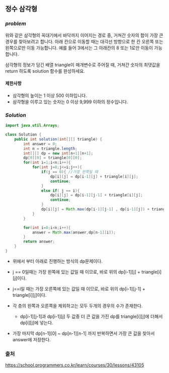 ## **정수 삼각형**


### ***problem***
위와 같은 삼각형의 꼭대기에서 바닥까지 이어지는 경로 중, 거쳐간 숫자의 합이 가장 큰 경우를 찾아보려고 합니다. 아래 칸으로 이동할 때는 대각선 방향으로 한 칸 오른쪽 또는 왼쪽으로만 이동 가능합니다. 예를 들어 3에서는 그 아래칸의 8 또는 1로만 이동이 가능합니다.

삼각형의 정보가 담긴 배열 triangle이 매개변수로 주어질 때, 거쳐간 숫자의 최댓값을 return 하도록 solution 함수를 완성하세요.

#### **제한사항**
- 삼각형의 높이는 1 이상 500 이하입니다.
- 삼각형을 이루고 있는 숫자는 0 이상 9,999 이하의 정수입니다.

### ***Solution***
``` java
import java.util.Arrays;

class Solution {
    public int solution(int[][] triangle) {
        int answer = 0;
        int n = triangle.length;
        int[][] dp = new int[n+1][n+1];
        dp[0][0] = triangle[0][0];
        for(int i=1;i<n;i++){
            for(int j=0;j<=i;j++){
                if(j == 0){ //가장 왼쪽일 때
                    dp[i][j] = dp[i-1][j] + triangle[i][j];
                    continue;
                }
                else if( j == i){ 
                    dp[i][j] = dp[i-1][j-1] + triangle[i][j];
                    continue;
                }
                dp[i][j] = Math.max(dp[i-1][j-1] , dp[i-1][j]) + triangle[i][j];
            }
        }

        for(int i=0;i<n;i++){
            answer = Math.max(answer,dp[n-1][i]);
        }
        return answer;
    }
}
```
- 위에서 부터 아래로 진행하는 방식의 dp문제이다.
- j == 0일때는 가장 왼쪽에 있는 값일 때 이므로, 바로 위의 dp[i-1][j] + triangle[i][j]이다.
- j==i일 때는 가장 오른쪽에 있는 값일 때 이므로, 바로 위의 dp[i-1][j-1] + triangle[i][j]이다.
- 각 층의 왼쪽과 오른쪽을 제외하고는 모두 두개의 경우의 수가 존재한다.
    - dp[i-1][j-1]과 dp[i-1][j] 두 값중 더 큰 값을 가진 dp를 triangle[i][j]에 더해서 dp[i][j]에 넣는다.

- 가장 마지막 dp[n-1][0] ~ dp[n-1][n-1] 까지 반복하면서 가장 큰 값을 찾아서 answer에 저장한다.

### 출처
https://school.programmers.co.kr/learn/courses/30/lessons/43105
